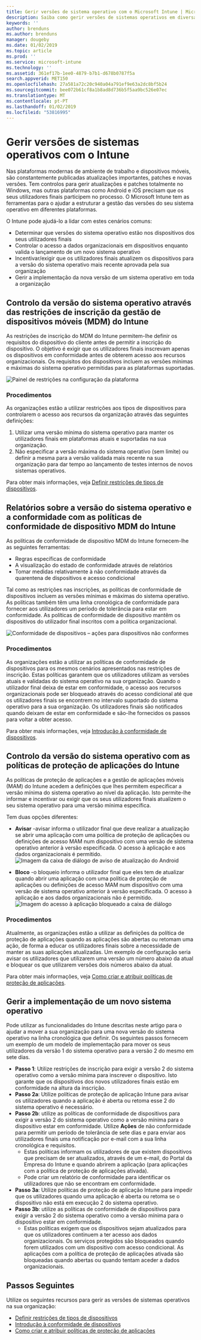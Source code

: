 ```yaml
---
title: Gerir versões de sistema operativo com o Microsoft Intune | Microsoft Intune
description: Saiba como gerir versões de sistemas operativos em diversas plataformas com o Microsoft Intune.
keywords: ''
author: brenduns
ms.author: brenduns
manager: dougeby
ms.date: 01/02/2019
ms.topic: article
ms.prod: ''
ms.service: microsoft-intune
ms.technology: ''
ms.assetid: 361ef17b-1ee0-4879-b7b1-d678b0787f5a
search.appverid: MET150
ms.openlocfilehash: 27a581a72c20c940a04a791ef9e63a2dc8bf5b24
ms.sourcegitcommit: bee072b61cf8a1b8ad8d736b5f5aa9bc526e07ec
ms.translationtype: MT
ms.contentlocale: pt-PT
ms.lasthandoff: 01/02/2019
ms.locfileid: "53816995"
---
```

# <a name="manage-operating-system-versions-with-intune"></a>Gerir versões de sistemas operativos com o Intune
Nas plataformas modernas de ambiente de trabalho e dispositivos móveis, são constantemente publicadas atualizações importantes, patches e novas versões. Tem controlos para gerir atualizações e patches totalmente no Windows, mas outras plataformas como Android e iOS precisam que os seus utilizadores finais participem no processo.  O Microsoft Intune tem as ferramentas para o ajudar a estruturar a gestão das versões do seu sistema operativo em diferentes plataformas.

O Intune pode ajudá-lo a lidar com estes cenários comuns: 
- Determinar que versões do sistema operativo estão nos dispositivos dos seus utilizadores finais
- Controlar o acesso a dados organizacionais em dispositivos enquanto valida o lançamento de um novo sistema operativo
- Incentivar/exigir que os utilizadores finais atualizem os dispositivos para a versão do sistema operativo mais recente aprovada pela sua organização
- Gerir a implementação da nova versão de um sistema operativo em toda a organização
  
## <a name="operating-system-version-control-using-intune-mobile-device-management-mdm-enrollment-restrictions"></a>Controlo da versão do sistema operativo através das restrições de inscrição da gestão de dispositivos móveis (MDM) do Intune
As restrições de inscrição do MDM do Intune permitem-lhe definir os requisitos do dispositivo do cliente antes de permitir a inscrição do dispositivo. O objetivo é exigir que os utilizadores finais inscrevam apenas os dispositivos em conformidade antes de obterem acesso aos recursos organizacionais. Os requisitos dos dispositivos incluem as versões mínimas e máximas do sistema operativo permitidas para as plataformas suportadas.
 
![Painel de restrições na configuração da plataforma](./media/os-version-platform-configurations.png) 
 
### <a name="in-practice"></a>Procedimentos
As organizações estão a utilizar restrições aos tipos de dispositivos para controlarem o acesso aos recursos da organização através das seguintes definições: 
1. Utilizar uma versão mínima do sistema operativo para manter os utilizadores finais em plataformas atuais e suportadas na sua organização. 
2. Não especificar a versão máxima do sistema operativo (sem limite) ou definir a mesma para a versão validada mais recente na sua organização para dar tempo ao lançamento de testes internos de novos sistemas operativos.

Para obter mais informações, veja [Definir restrições de tipos de dispositivos](https://docs.microsoft.com/intune/enrollment-restrictions-set#set-device-type-restrictions).
 
## <a name="operating-system-version-reporting-and-compliance-with-intune-mdm-device-compliance-policies"></a>Relatórios sobre a versão do sistema operativo e a conformidade com as políticas de conformidade de dispositivo MDM do Intune
As políticas de conformidade de dispositivo MDM do Intune fornecem-lhe as seguintes ferramentas: 
- Regras específicas de conformidade
- A visualização do estado de conformidade através de relatórios
- Tomar medidas relativamente à não conformidade através da quarentena de dispositivos e acesso condicional

Tal como as restrições nas inscrições, as políticas de conformidade de dispositivos incluem as versões mínimas e máximas do sistema operativo. As políticas também têm uma linha cronológica de conformidade para fornecer aos utilizadores um período de tolerância para estar em conformidade. As políticas de conformidade de dispositivo mantêm os dispositivos do utilizador final inscritos com a política organizacional.

![Conformidade de dispositivos – ações para dispositivos não conformes](./media/os-version-actions-noncompliance.png) 

### <a name="in-practice"></a>Procedimentos
As organizações estão a utilizar as políticas de conformidade de dispositivos para os mesmos cenários apresentados nas restrições de inscrição. Estas políticas garantem que os utilizadores utilizam as versões atuais e validadas do sistema operativo na sua organização. Quando o utilizador final deixa de estar em conformidade, o acesso aos recursos organizacionais pode ser bloqueado através do acesso condicional até que os utilizadores finais se encontrem no intervalo suportado do sistema operativo para a sua organização. Os utilizadores finais são notificados quando deixam de estar em conformidade e são-lhe fornecidos os passos para voltar a obter acesso.   

Para obter mais informações, veja [Introdução à conformidade de dispositivos](https://docs.microsoft.com/intune/device-compliance-get-started).
 
## <a name="operating-system-version-controls-using-intune-app-protection-policies"></a>Controlo da versão do sistema operativo com as políticas de proteção de aplicações do Intune    
As políticas de proteção de aplicações e a gestão de aplicações móveis (MAM) do Intune acedem a definições que lhes permitem especificar a versão mínima do sistema operativo ao nível da aplicação. Isto permite-lhe informar e incentivar ou exigir que os seus utilizadores finais atualizem o seu sistema operativo para uma versão mínima específica.
 
Tem duas opções diferentes: 
- **Avisar** -avisar informa o utilizador final que deve realizar a atualização se abrir uma aplicação com uma política de proteção de aplicações ou definições de acesso MAM num dispositivo com uma versão de sistema operativo anterior à versão especificada. O acesso à aplicação e aos dados organizacionais é permitido.
  ![Imagem da caixa de diálogo de aviso de atualização do Android](./media/os-version-update-warning.png) 

- **Bloco** -o bloqueio informa o utilizador final que eles tem de atualizar quando abrir uma aplicação com uma política de proteção de aplicações ou definições de acesso MAM num dispositivo com uma versão de sistema operativo anterior à versão especificada. O acesso à aplicação e aos dados organizacionais não é permitido.
  ![Imagem do acesso à aplicação bloqueado a caixa de diálogo](./media/os-version-access-blocked.png)

### <a name="in-practice"></a>Procedimentos
Atualmente, as organizações estão a utilizar as definições da política de proteção de aplicações quando as aplicações são abertas ou retomam uma ação, de forma a educar os utilizadores finais sobre a necessidade de manter as suas aplicações atualizadas. Um exemplo de configuração seria avisar os utilizadores que utilizarem uma versão um número abaixo da atual e bloquear os que utilizarem versões dois números abaixo da atual.
 
Para obter mais informações, veja [Como criar e atribuir políticas de proteção de aplicações](https://docs.microsoft.com/intune/app-protection-policies).

## <a name="managing-a-new-operating-system-version-rollout"></a>Gerir a implementação de um novo sistema operativo
Pode utilizar as funcionalidades do Intune descritas neste artigo para o ajudar a mover a sua organização para uma nova versão do sistema operativo na linha cronológica que definir. Os seguintes passos fornecem um exemplo de um modelo de implementação para mover os seus utilizadores da versão 1 do sistema operativo para a versão 2 do mesmo em sete dias.
- **Passo 1**: Utilize restrições de inscrição para exigir a versão 2 do sistema operativo como a versão mínima para inscrever o dispositivo. Isto garante que os dispositivos dos novos utilizadores finais estão em conformidade na altura da inscrição.
- **Passo 2a**: Utilize políticas de proteção de aplicação Intune para avisar os utilizadores quando a aplicação é aberta ou retoma esse 2 do sistema operativo é necessário.
- **Passo 2b**: utilize as políticas de conformidade de dispositivos para exigir a versão 2 do sistema operativo como a versão mínima para o dispositivo estar em conformidade. Utilize **Ações** de não conformidade para permitir um período de tolerância de sete dias e para enviar aos utilizadores finais uma notificação por e-mail com a sua linha cronológica e requisitos.
  -  Estas políticas informam os utilizadores de que existem dispositivos que precisam de ser atualizados, através de um e-mail, do Portal da Empresa do Intune e quando abrirem a aplicação (para aplicações com a política de proteção de aplicações ativada).
  - Pode criar um relatório de conformidade para identificar os utilizadores que não se encontram em conformidade. 
- **Passo 3a**: Utilize políticas de proteção de aplicação Intune para impedir que os utilizadores quando uma aplicação é aberta ou retoma se o dispositivo não está em execução 2 do sistema operativo.
- **Passo 3b**: utilize as políticas de conformidade de dispositivos para exigir a versão 2 do sistema operativo como a versão mínima para o dispositivo estar em conformidade.
  - Estas políticas exigem que os dispositivos sejam atualizados para que os utilizadores continuem a ter acesso aos dados organizacionais. Os serviços protegidos são bloqueados quando forem utilizados com um dispositivo com acesso condicional. As aplicações com a política de proteção de aplicações ativada são bloqueadas quando abertas ou quando tentam aceder a dados organizacionais.

## <a name="next-steps"></a>Passos Seguintes
Utilize os seguintes recursos para gerir as versões de sistemas operativos na sua organização: 

- [Definir restrições de tipos de dispositivos](https://docs.microsoft.com/intune/enrollment-restrictions-set#set-device-type-restrictions)
- [Introdução à conformidade de dispositivos](https://docs.microsoft.com/intune/device-compliance-get-started)
- [Como criar e atribuir políticas de proteção de aplicações](https://docs.microsoft.com/intune/app-protection-policies)
